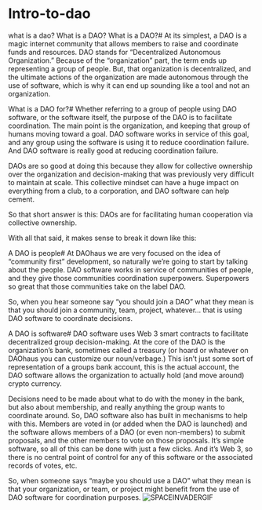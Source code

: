 # Intro-to-dao
what is a dao?
What is a DAO?
What is a DAO?#
At its simplest, a DAO is a magic internet community that allows members to raise and coordinate funds and resources. DAO stands for “Decentralized Autonomous Organization.” Because of the “organization” part, the term ends up representing a group of people. But, that organization is decentralized, and the ultimate actions of the organization are made autonomous through the use of software, which is why it can end up sounding like a tool and not an organization.

What is a DAO for?#
Whether referring to a group of people using DAO software, or the software itself, the purpose of the DAO is to facilitate coordination. The main point is the organization, and keeping that group of humans moving toward a goal. DAO software works in service of this goal, and any group using the software is using it to reduce coordination failure. And DAO software is really good at reducing coordination failure.

DAOs are so good at doing this because they allow for collective ownership over the organization and decision-making that was previously very difficult to maintain at scale. This collective mindset can have a huge impact on everything from a club, to a corporation, and DAO software can help cement.

So that short answer is this: DAOs are for facilitating human cooperation via collective ownership.

With all that said, it makes sense to break it down like this:

A DAO is people#
At DAOhaus we are very focused on the idea of “community first” development, so naturally we’re going to start by talking about the people. DAO software works in service of communities of people, and they give those communities coordination superpowers. Superpowers so great that those communities take on the label DAO.

So, when you hear someone say “you should join a DAO” what they mean is that you should join a community, team, project, whatever… that is using DAO software to coordinate decisions.

A DAO is software#
DAO software uses Web 3 smart contracts to facilitate decentralized group decision-making. At the core of the DAO is the organization’s bank, sometimes called a treasury (or hoard or whatever on DAOhaus you can customize our noun/verbage.) This isn’t just some sort of representation of a groups bank account, this is the actual account, the DAO software allows the organization to actually hold (and move around) crypto currency.

Decisions need to be made about what to do with the money in the bank, but also about membership, and really anything the group wants to coordinate around. So, DAO software also has built in mechanisms to help with this. Members are voted in (or added when the DAO is launched) and the software allows members of a DAO (or even non-members) to submit proposals, and the other members to vote on those proposals. It’s simple software, so all of this can be done with just a few clicks. And it’s Web 3, so there is no central point of control for any of this software or the associated records of votes, etc.

So, when someone says “maybe you should use a DAO” what they mean is that your organization, or team, or project might benefit from the use of DAO software for coordination purposes.
![SPACEINVADERGIF](https://media.giphy.com/media/KY2ZMhnCxP008/giphy.gif)
